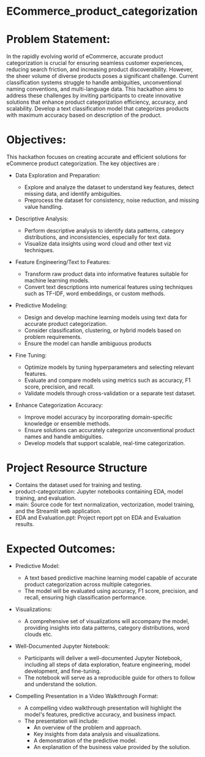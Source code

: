 # ECommerce_product_categorization

# Problem Statement: 
  In the rapidly evolving world of eCommerce, accurate product categorization is crucial for ensuring seamless customer experiences, reducing search friction, and 
  increasing product discoverability. However, the sheer volume of diverse products poses a significant challenge. Current classification systems struggle to 
  handle ambiguities, unconventional naming conventions, and multi-language data. This hackathon aims to address these challenges by inviting participants to 
  create innovative solutions that enhance product categorization efficiency, accuracy, and scalability.
  Develop a text classification model that categorizes products with maximum accuracy based on description of the product.

 # Objectives: 
 This hackathon focuses on creating accurate and efficient solutions for eCommerce product categorization. The key objectives are :
 
* Data Exploration and Preparation:
   - Explore and analyze the dataset to understand key features, detect missing data, and identify ambiguities.
   - Preprocess the dataset for consistency, noise reduction, and missing value handling.

* Descriptive Analysis:
   - Perform descriptive analysis to identify data patterns, category distributions, and inconsistencies, especially for text data.
   - Visualize data insights using word cloud and other text viz techniques. 

* Feature Engineering/Text to Features:
   - Transform raw product data into informative features suitable for machine learning models.
   - Convert text descriptions into numerical features using techniques such as TF-IDF, word embeddings, or custom methods.

* Predictive Modeling:
   - Design and develop machine learning models using text data for accurate product categorization.
   - Consider classification, clustering, or hybrid models based on problem requirements.
   - Ensure the model can handle ambiguous products 

* Fine Tuning:
   - Optimize models by tuning hyperparameters and selecting relevant features.
   - Evaluate and compare models using metrics such as accuracy, F1 score, precision, and recall.
   - Validate models through cross-validation or a separate test dataset.

* Enhance Categorization Accuracy:
   - Improve model accuracy by incorporating domain-specific knowledge or ensemble methods.
   - Ensure solutions can accurately categorize unconventional product names and handle ambiguities.
   - Develop models that support scalable, real-time categorization.
# Project Resource Structure
* Contains the dataset used for training and testing.
* product-categorization: Jupyter notebooks containing EDA, model training, and evaluation.
* main: Source code for text normalization, vectorization, model training, and the Streamlit web application.
* EDA and Evaluation.ppt: Project report ppt on EDA and Evaluation results.
  
# Expected Outcomes:
* Predictive Model:
   - A text based predictive machine learning model capable of accurate product categorization across multiple categories.
   - The model will be evaluated using accuracy, F1 score, precision, and recall, ensuring high classification performance.
* Visualizations:
   - A comprehensive set of visualizations will accompany the model, providing insights into data patterns, category distributions, word clouds etc.

* Well-Documented Jupyter Notebook:
   - Participants will deliver a well-documented Jupyter Notebook, including all steps of data exploration, feature engineering, model development, and fine-tuning.
   - The notebook will serve as a reproducible guide for others to follow and understand the solution.

* Compelling Presentation in a Video Walkthrough Format:
   - A compelling video walkthrough presentation will highlight the model's features, predictive accuracy, and business impact.
   - The presentation will include:
     - An overview of the problem and approach.
     - Key insights from data analysis and visualizations.
     - A demonstration of the predictive model.
     - An explanation of the business value provided by the solution.
